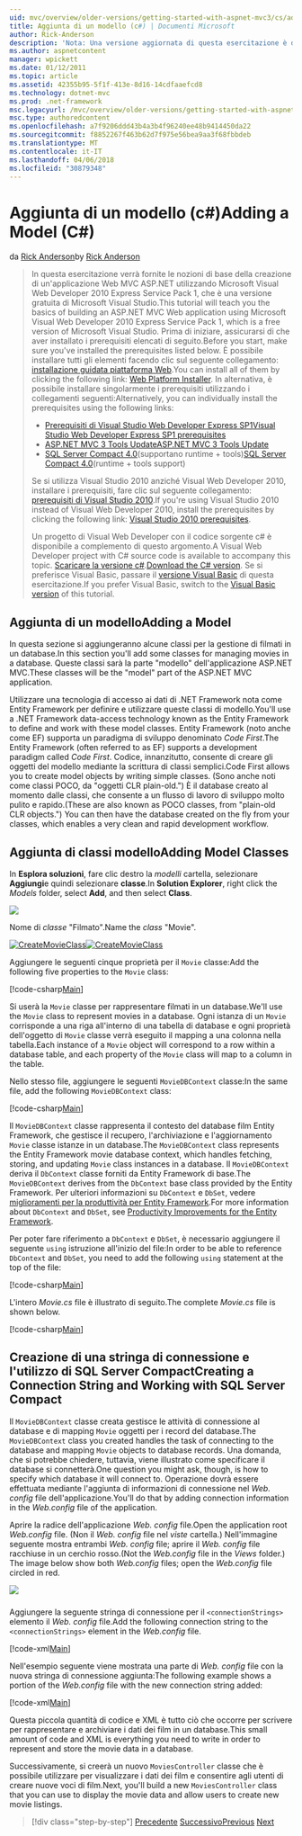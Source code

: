 ```yaml
---
uid: mvc/overview/older-versions/getting-started-with-aspnet-mvc3/cs/adding-a-model
title: Aggiunta di un modello (c#) | Documenti Microsoft
author: Rick-Anderson
description: 'Nota: Una versione aggiornata di questa esercitazione è disponibile qui che utilizza ASP.NET MVC 5 e Visual Studio 2013. È più sicuro, molto più semplice seguire e demo...'
ms.author: aspnetcontent
manager: wpickett
ms.date: 01/12/2011
ms.topic: article
ms.assetid: 42355b95-5f1f-413e-8d16-14cdfaaefcd8
ms.technology: dotnet-mvc
ms.prod: .net-framework
msc.legacyurl: /mvc/overview/older-versions/getting-started-with-aspnet-mvc3/cs/adding-a-model
msc.type: authoredcontent
ms.openlocfilehash: a7f9206ddd43b4a3b4f96240ee48b9414450da22
ms.sourcegitcommit: f8852267f463b62d7f975e56bea9aa3f68fbbdeb
ms.translationtype: MT
ms.contentlocale: it-IT
ms.lasthandoff: 04/06/2018
ms.locfileid: "30879348"
---
```

<a name="adding-a-model-c"></a><span data-ttu-id="29c39-104">Aggiunta di un modello (c#)</span><span class="sxs-lookup"><span data-stu-id="29c39-104">Adding a Model (C#)</span></span>
====================
<span data-ttu-id="29c39-105">da [Rick Anderson](https://github.com/Rick-Anderson)</span><span class="sxs-lookup"><span data-stu-id="29c39-105">by [Rick Anderson](https://github.com/Rick-Anderson)</span></span>

> <span data-ttu-id="29c39-106">In questa esercitazione verrà fornite le nozioni di base della creazione di un'applicazione Web MVC ASP.NET utilizzando Microsoft Visual Web Developer 2010 Express Service Pack 1, che è una versione gratuita di Microsoft Visual Studio.</span><span class="sxs-lookup"><span data-stu-id="29c39-106">This tutorial will teach you the basics of building an ASP.NET MVC Web application using Microsoft Visual Web Developer 2010 Express Service Pack 1, which is a free version of Microsoft Visual Studio.</span></span> <span data-ttu-id="29c39-107">Prima di iniziare, assicurarsi di che aver installato i prerequisiti elencati di seguito.</span><span class="sxs-lookup"><span data-stu-id="29c39-107">Before you start, make sure you've installed the prerequisites listed below.</span></span> <span data-ttu-id="29c39-108">È possibile installare tutti gli elementi facendo clic sul seguente collegamento: [installazione guidata piattaforma Web](https://www.microsoft.com/web/gallery/install.aspx?appid=VWD2010SP1Pack).</span><span class="sxs-lookup"><span data-stu-id="29c39-108">You can install all of them by clicking the following link: [Web Platform Installer](https://www.microsoft.com/web/gallery/install.aspx?appid=VWD2010SP1Pack).</span></span> <span data-ttu-id="29c39-109">In alternativa, è possibile installare singolarmente i prerequisiti utilizzando i collegamenti seguenti:</span><span class="sxs-lookup"><span data-stu-id="29c39-109">Alternatively, you can individually install the prerequisites using the following links:</span></span>
> 
> - [<span data-ttu-id="29c39-110">Prerequisiti di Visual Studio Web Developer Express SP1</span><span class="sxs-lookup"><span data-stu-id="29c39-110">Visual Studio Web Developer Express SP1 prerequisites</span></span>](https://www.microsoft.com/web/gallery/install.aspx?appid=VWD2010SP1Pack)
> - [<span data-ttu-id="29c39-111">ASP.NET MVC 3 Tools Update</span><span class="sxs-lookup"><span data-stu-id="29c39-111">ASP.NET MVC 3 Tools Update</span></span>](https://www.microsoft.com/web/gallery/install.aspx?appsxml=&amp;appid=MVC3)
> - <span data-ttu-id="29c39-112">[SQL Server Compact 4.0](https://www.microsoft.com/web/gallery/install.aspx?appid=SQLCE;SQLCEVSTools_4_0)(supportano runtime + tools)</span><span class="sxs-lookup"><span data-stu-id="29c39-112">[SQL Server Compact 4.0](https://www.microsoft.com/web/gallery/install.aspx?appid=SQLCE;SQLCEVSTools_4_0)(runtime + tools support)</span></span>
> 
> <span data-ttu-id="29c39-113">Se si utilizza Visual Studio 2010 anziché Visual Web Developer 2010, installare i prerequisiti, fare clic sul seguente collegamento: [prerequisiti di Visual Studio 2010](https://www.microsoft.com/web/gallery/install.aspx?appsxml=&amp;appid=VS2010SP1Pack).</span><span class="sxs-lookup"><span data-stu-id="29c39-113">If you're using Visual Studio 2010 instead of Visual Web Developer 2010, install the prerequisites by clicking the following link: [Visual Studio 2010 prerequisites](https://www.microsoft.com/web/gallery/install.aspx?appsxml=&amp;appid=VS2010SP1Pack).</span></span>
> 
> <span data-ttu-id="29c39-114">Un progetto di Visual Web Developer con il codice sorgente c# è disponibile a complemento di questo argomento.</span><span class="sxs-lookup"><span data-stu-id="29c39-114">A Visual Web Developer project with C# source code is available to accompany this topic.</span></span> <span data-ttu-id="29c39-115">[Scaricare la versione c#](https://code.msdn.microsoft.com/Introduction-to-MVC-3-10d1b098).</span><span class="sxs-lookup"><span data-stu-id="29c39-115">[Download the C# version](https://code.msdn.microsoft.com/Introduction-to-MVC-3-10d1b098).</span></span> <span data-ttu-id="29c39-116">Se si preferisce Visual Basic, passare il [versione Visual Basic](../vb/adding-a-model.md) di questa esercitazione.</span><span class="sxs-lookup"><span data-stu-id="29c39-116">If you prefer Visual Basic, switch to the [Visual Basic version](../vb/adding-a-model.md) of this tutorial.</span></span>


## <a name="adding-a-model"></a><span data-ttu-id="29c39-117">Aggiunta di un modello</span><span class="sxs-lookup"><span data-stu-id="29c39-117">Adding a Model</span></span>

<span data-ttu-id="29c39-118">In questa sezione si aggiungeranno alcune classi per la gestione di filmati in un database.</span><span class="sxs-lookup"><span data-stu-id="29c39-118">In this section you'll add some classes for managing movies in a database.</span></span> <span data-ttu-id="29c39-119">Queste classi sarà la parte "modello" dell'applicazione ASP.NET MVC.</span><span class="sxs-lookup"><span data-stu-id="29c39-119">These classes will be the "model" part of the ASP.NET MVC application.</span></span>

<span data-ttu-id="29c39-120">Utilizzare una tecnologia di accesso ai dati di .NET Framework nota come Entity Framework per definire e utilizzare queste classi di modello.</span><span class="sxs-lookup"><span data-stu-id="29c39-120">You'll use a .NET Framework data-access technology known as the Entity Framework to define and work with these model classes.</span></span> <span data-ttu-id="29c39-121">Entity Framework (noto anche come EF) supporta un paradigma di sviluppo denominato *Code First*.</span><span class="sxs-lookup"><span data-stu-id="29c39-121">The Entity Framework (often referred to as EF) supports a development paradigm called *Code First*.</span></span> <span data-ttu-id="29c39-122">Codice, innanzitutto, consente di creare gli oggetti del modello mediante la scrittura di classi semplici.</span><span class="sxs-lookup"><span data-stu-id="29c39-122">Code First allows you to create model objects by writing simple classes.</span></span> <span data-ttu-id="29c39-123">(Sono anche noti come classi POCO, da "oggetti CLR plain-old.") È il database creato al momento dalle classi, che consente a un flusso di lavoro di sviluppo molto pulito e rapido.</span><span class="sxs-lookup"><span data-stu-id="29c39-123">(These are also known as POCO classes, from "plain-old CLR objects.") You can then have the database created on the fly from your classes, which enables a very clean and rapid development workflow.</span></span>

## <a name="adding-model-classes"></a><span data-ttu-id="29c39-124">Aggiunta di classi modello</span><span class="sxs-lookup"><span data-stu-id="29c39-124">Adding Model Classes</span></span>

<span data-ttu-id="29c39-125">In **Esplora soluzioni**, fare clic destro la *modelli* cartella, selezionare **Aggiungi**e quindi selezionare **classe**.</span><span class="sxs-lookup"><span data-stu-id="29c39-125">In **Solution Explorer**, right click the *Models* folder, select **Add**, and then select **Class**.</span></span>

![](adding-a-model/_static/image1.png)

<span data-ttu-id="29c39-126">Nome di *classe* "Filmato".</span><span class="sxs-lookup"><span data-stu-id="29c39-126">Name the *class* "Movie".</span></span>

<span data-ttu-id="29c39-127">[![CreateMovieClass](adding-a-model/_static/image3.png)](adding-a-model/_static/image2.png)</span><span class="sxs-lookup"><span data-stu-id="29c39-127">[![CreateMovieClass](adding-a-model/_static/image3.png)](adding-a-model/_static/image2.png)</span></span>

<span data-ttu-id="29c39-128">Aggiungere le seguenti cinque proprietà per il `Movie` classe:</span><span class="sxs-lookup"><span data-stu-id="29c39-128">Add the following five properties to the `Movie` class:</span></span>

[!code-csharp[Main](adding-a-model/samples/sample1.cs)]

<span data-ttu-id="29c39-129">Si userà la `Movie` classe per rappresentare filmati in un database.</span><span class="sxs-lookup"><span data-stu-id="29c39-129">We'll use the `Movie` class to represent movies in a database.</span></span> <span data-ttu-id="29c39-130">Ogni istanza di un `Movie` corrisponde a una riga all'interno di una tabella di database e ogni proprietà dell'oggetto di `Movie` classe verrà eseguito il mapping a una colonna nella tabella.</span><span class="sxs-lookup"><span data-stu-id="29c39-130">Each instance of a `Movie` object will correspond to a row within a database table, and each property of the `Movie` class will map to a column in the table.</span></span>

<span data-ttu-id="29c39-131">Nello stesso file, aggiungere le seguenti `MovieDBContext` classe:</span><span class="sxs-lookup"><span data-stu-id="29c39-131">In the same file, add the following `MovieDBContext` class:</span></span>

[!code-csharp[Main](adding-a-model/samples/sample2.cs)]

<span data-ttu-id="29c39-132">Il `MovieDBContext` classe rappresenta il contesto del database film Entity Framework, che gestisce il recupero, l'archiviazione e l'aggiornamento `Movie` classe istanze in un database.</span><span class="sxs-lookup"><span data-stu-id="29c39-132">The `MovieDBContext` class represents the Entity Framework movie database context, which handles fetching, storing, and updating `Movie` class instances in a database.</span></span> <span data-ttu-id="29c39-133">Il `MovieDBContext` deriva il `DbContext` classe forniti da Entity Framework di base.</span><span class="sxs-lookup"><span data-stu-id="29c39-133">The `MovieDBContext` derives from the `DbContext` base class provided by the Entity Framework.</span></span> <span data-ttu-id="29c39-134">Per ulteriori informazioni su `DbContext` e `DbSet`, vedere [miglioramenti per la produttività per Entity Framework](https://blogs.msdn.com/b/efdesign/archive/2010/06/21/productivity-improvements-for-the-entity-framework.aspx?wa=wsignin1.0).</span><span class="sxs-lookup"><span data-stu-id="29c39-134">For more information about `DbContext` and `DbSet`, see [Productivity Improvements for the Entity Framework](https://blogs.msdn.com/b/efdesign/archive/2010/06/21/productivity-improvements-for-the-entity-framework.aspx?wa=wsignin1.0).</span></span>

<span data-ttu-id="29c39-135">Per poter fare riferimento a `DbContext` e `DbSet`, è necessario aggiungere il seguente `using` istruzione all'inizio del file:</span><span class="sxs-lookup"><span data-stu-id="29c39-135">In order to be able to reference `DbContext` and `DbSet`, you need to add the following `using` statement at the top of the file:</span></span>

[!code-csharp[Main](adding-a-model/samples/sample3.cs)]

<span data-ttu-id="29c39-136">L'intero *Movie.cs* file è illustrato di seguito.</span><span class="sxs-lookup"><span data-stu-id="29c39-136">The complete *Movie.cs* file is shown below.</span></span>

[!code-csharp[Main](adding-a-model/samples/sample4.cs)]

## <a name="creating-a-connection-string-and-working-with-sql-server-compact"></a><span data-ttu-id="29c39-137">Creazione di una stringa di connessione e l'utilizzo di SQL Server Compact</span><span class="sxs-lookup"><span data-stu-id="29c39-137">Creating a Connection String and Working with SQL Server Compact</span></span>

<span data-ttu-id="29c39-138">Il `MovieDBContext` classe creata gestisce le attività di connessione al database e di mapping `Movie` oggetti per i record del database.</span><span class="sxs-lookup"><span data-stu-id="29c39-138">The `MovieDBContext` class you created handles the task of connecting to the database and mapping `Movie` objects to database records.</span></span> <span data-ttu-id="29c39-139">Una domanda, che si potrebbe chiedere, tuttavia, viene illustrato come specificare il database si connetterà.</span><span class="sxs-lookup"><span data-stu-id="29c39-139">One question you might ask, though, is how to specify which database it will connect to.</span></span> <span data-ttu-id="29c39-140">Operazione dovrà essere effettuata mediante l'aggiunta di informazioni di connessione nel *Web. config* file dell'applicazione.</span><span class="sxs-lookup"><span data-stu-id="29c39-140">You'll do that by adding connection information in the *Web.config* file of the application.</span></span>

<span data-ttu-id="29c39-141">Aprire la radice dell'applicazione *Web. config* file.</span><span class="sxs-lookup"><span data-stu-id="29c39-141">Open the application root *Web.config* file.</span></span> <span data-ttu-id="29c39-142">(Non il *Web. config* file nel *viste* cartella.) Nell'immagine seguente mostra entrambi *Web. config* file; aprire il *Web. config* file racchiuse in un cerchio rosso.</span><span class="sxs-lookup"><span data-stu-id="29c39-142">(Not the *Web.config* file in the *Views* folder.) The image below show both *Web.config* files; open the *Web.config* file circled in red.</span></span>

![](adding-a-model/_static/image4.png)

### 

<span data-ttu-id="29c39-143">Aggiungere la seguente stringa di connessione per il `<connectionStrings>` elemento il *Web. config* file.</span><span class="sxs-lookup"><span data-stu-id="29c39-143">Add the following connection string to the `<connectionStrings>` element in the *Web.config* file.</span></span>

[!code-xml[Main](adding-a-model/samples/sample5.xml)]

<span data-ttu-id="29c39-144">Nell'esempio seguente viene mostrata una parte di *Web. config* file con la nuova stringa di connessione aggiunta:</span><span class="sxs-lookup"><span data-stu-id="29c39-144">The following example shows a portion of the *Web.config* file with the new connection string added:</span></span>

[!code-xml[Main](adding-a-model/samples/sample6.xml)]

<span data-ttu-id="29c39-145">Questa piccola quantità di codice e XML è tutto ciò che occorre per scrivere per rappresentare e archiviare i dati dei film in un database.</span><span class="sxs-lookup"><span data-stu-id="29c39-145">This small amount of code and XML is everything you need to write in order to represent and store the movie data in a database.</span></span>

<span data-ttu-id="29c39-146">Successivamente, si creerà un nuovo `MoviesController` classe che è possibile utilizzare per visualizzare i dati dei film e consentire agli utenti di creare nuove voci di film.</span><span class="sxs-lookup"><span data-stu-id="29c39-146">Next, you'll build a new `MoviesController` class that you can use to display the movie data and allow users to create new movie listings.</span></span>

> [!div class="step-by-step"]
> <span data-ttu-id="29c39-147">[Precedente](adding-a-view.md)
> [Successivo](accessing-your-models-data-from-a-controller.md)</span><span class="sxs-lookup"><span data-stu-id="29c39-147">[Previous](adding-a-view.md)
[Next](accessing-your-models-data-from-a-controller.md)</span></span>
